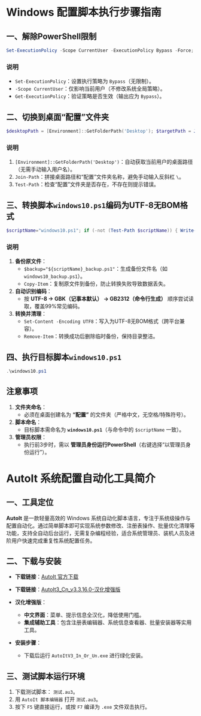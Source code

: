# Windows 配置脚本执行步骤指南  

## 一、解除PowerShell限制 
```powershell
Set-ExecutionPolicy -Scope CurrentUser -ExecutionPolicy Bypass -Force; Get-ExecutionPolicy
```  

### 说明  
- `Set-ExecutionPolicy`：设置执行策略为 `Bypass`（无限制）。  
- `-Scope CurrentUser`：仅影响当前用户（不修改系统全局策略）。  
- `Get-ExecutionPolicy`：验证策略是否生效（输出应为 `Bypass`）。  


## 二、切换到桌面“配置”文件夹  

```powershell
$desktopPath = [Environment]::GetFolderPath('Desktop'); $targetPath = Join-Path $desktopPath '配置'; if (Test-Path $targetPath) { cd $targetPath; dir } else { Write-Error "错误：在桌面未找到配置文件夹" }
```  

### 说明  
1. `[Environment]::GetFolderPath('Desktop')`：自动获取当前用户的桌面路径（无需手动输入用户名）。  
2. `Join-Path`：拼接桌面路径和“配置”文件夹名称，避免手动输入反斜杠 `\`。  
3. `Test-Path`：检查“配置”文件夹是否存在，不存在则提示错误。  


## 三、转换脚本`windows10.ps1`编码为UTF-8无BOM格式

```powershell
$scriptName="windows10.ps1"; if (-not (Test-Path $scriptName)) { Write-Error "错误：未找到 $scriptName 脚本" } else { $backup="${scriptName}_backup.ps1"; Copy-Item $scriptName $backup -Force; try { $content=Get-Content $scriptName -Encoding UTF8 -ErrorAction Stop } catch { try { $content=Get-Content $scriptName -Encoding Default -ErrorAction Stop } catch { $content=Get-Content $scriptName -Encoding Oem } }; Set-Content $scriptName $content -Encoding UTF8; Remove-Item $backup -Force }
```  

### 说明  
1. **备份原文件**：  
   - `$backup="${scriptName}_backup.ps1"`：生成备份文件名（如 `windows10_backup.ps1`）。  
   - `Copy-Item`：复制原文件到备份，防止转换失败导致数据丢失。  
2. **自动识别编码**：  
   - 按 **UTF-8 → GBK（记事本默认） → GB2312（命令行生成）** 顺序尝试读取，覆盖99%常见编码。  
3. **转换并清理**：  
   - `Set-Content -Encoding UTF8`：写入为UTF-8无BOM格式（跨平台兼容）。  
   - `Remove-Item`：转换成功后删除临时备份，保持目录整洁。  


## 四、执行目标脚本`windows10.ps1`

```powershell
.\windows10.ps1
```  

## 注意事项
1. **文件夹命名**：  
   - 必须在桌面创建名为 **“配置”** 的文件夹（严格中文，无空格/特殊符号）。  
2. **脚本命名**：  
   - 目标脚本需命名为 **`windows10.ps1`**（与命令中的 `$scriptName` 一致）。  
3. **管理员权限**：  
   - 执行前3步时，需以 **管理员身份运行PowerShell**（右键选择“以管理员身份运行”）。  


# AutoIt 系统配置自动化工具简介  

## 一、工具定位  
**AutoIt** 是一款轻量高效的 Windows 系统自动化脚本语言，专注于系统级操作与配置自动化。通过简单脚本即可实现系统参数修改、注册表操作、批量优化清理等功能，支持全自动后台运行，无需复杂编程经验，适合系统管理员、装机人员及进阶用户快速完成重复性系统配置任务。  

## 二、下载与安装  
- **下载链接**：[AutoIt 官方下载](https://www.autoitscript.com/site/autoit/downloads/)  
- **下载链接**：[AutoIt3_Cn_v3.3.16.0-汉化增强版](https://www.autoitx.com/thread-73044-1-1.html)  

- **汉化增强版**：  
  - **中文界面**：菜单、提示信息全汉化，降低使用门槛。  
  - **集成辅助工具**：包含注册表编辑器、系统信息查看器、批量安装器等实用工具。  
- **安装步骤**：  
  - 下载后运行 `AutoItV3_In_Or_Un.exe` 进行绿化安装。

## 三、测试脚本运行环境 
  1. 下载测试脚本： `测试.au3`。
  2. 用 `AutoIt 脚本编辑器` 打开 `测试.au3`。
  3. 按下 `F5` 键直接运行，或按 `F7` 编译为 `.exe` 文件双击执行。